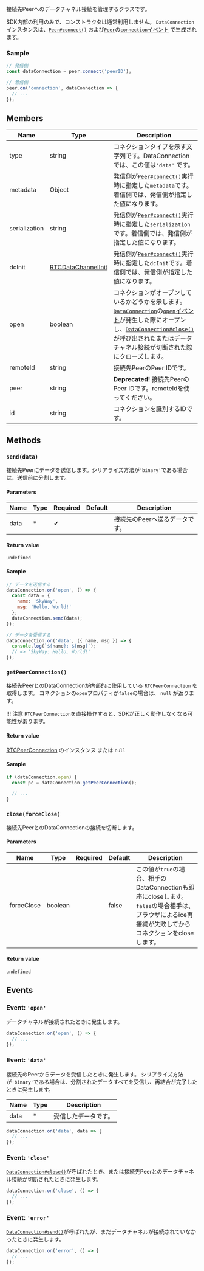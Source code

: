 接続先Peerへのデータチャネル接続を管理するクラスです。

SDK内部の利用のみで、コンストラクタは通常利用しません。
`DataConnection`インスタンスは、[`Peer#connect()`](../peer/#connectpeerid-options) および[`Peer`](../peer/)の[`connection`イベント](../peer/#event-connection) で生成されます。

### Sample

```js
// 発信側
const dataConnection = peer.connect('peerID');

// 着信側
peer.on('connection', dataConnection => {
  // ...
});
```

## Members

| Name          | Type                 | Description                                                                                                                                                                                                                               |
|---------------|----------------------|-------------------------------------------------------------------------------------------------------------------------------------------------------------------------------------------------------------------------------------------|
| type          | string               | コネクションタイプを示す文字列です。DataConnectionでは、この値は`'data'` です。                                                                                                                                                           |
| metadata      | Object               | 発信側が[`Peer#connect()`](../peer/#connectpeerid-options)実行時に指定した`metadata`です。着信側では、発信側が指定した値になります。                                                                                                      |
| serialization | string               | 発信側が[`Peer#connect()`](../peer/#connectpeerid-options)実行時に指定した`serialization`です。着信側では、発信側が指定した値になります。                                                                                                 |
| dcInit        | [RTCDataChannelInit] | 発信側が[`Peer#connect()`](../peer/#connectpeerid-options)実行時に指定した`dcInit`です。着信側では、発信側が指定した値になります。                                                                                                        |
| open          | boolean              | コネクションがオープンしているかどうかを示します。[`DataConnection`](./)の[`open`イベント](#event-open)が発生した際にオープンし、[`DataConnection#close()`](#close)が呼び出されたまたはデータチャネル接続が切断された際にクローズします。 |
| remoteId      | string               | 接続先PeerのPeer IDです。                                                                                                                                                                                                                 |
| peer          | string               | **Deprecated!** 接続先PeerのPeer IDです。remoteIdを使ってください。                                                                                                                                                                       |
| id            | string               | コネクションを識別するIDです。                                                                                                                                                                                                            |

## Methods

### `send(data)`

接続先Peerにデータを送信します。シリアライズ方法が`'binary'`である場合は、送信前に分割します。

#### Parameters

| Name | Type | Required | Default | Description                    |
|------|------|----------|---------|--------------------------------|
| data | *    | ✔        |         | 接続先のPeerへ送るデータです。 |

#### Return value

`undefined`

#### Sample

```js
// データを送信する
dataConnection.on('open', () => {
  const data = {
    name: 'SkyWay',
    msg: 'Hello, World!'
  };
  dataConnection.send(data);
});

// データを受信する
dataConnection.on('data', ({ name, msg }) => {
  console.log(`${name}: ${msg}`);
  // => 'SkyWay: Hello, World!'
});
```

### `getPeerConnection()`

接続先PeerとのDataConnectionが内部的に使用している `RTCPeerConnection` を取得します。
コネクションの`open`プロパティが`false`の場合は、 `null` が返ります。

!!! 注意
  `RTCPeerConnection`を直接操作すると、SDKが正しく動作しなくなる可能性があります。

#### Return value

[RTCPeerConnection] のインスタンス または `null`

#### Sample

```js
if (dataConnection.open) {
  const pc = dataConnection.getPeerConnection();

  // ...
}
```

### `close(forceClose)`

接続先PeerとのDataConnectionの接続を切断します。

#### Parameters

| Name       | Type    | Required | Default | Description                                                                                                                                          |
|------------|---------|----------|---------|------------------------------------------------------------------------------------------------------------------------------------------------------|
| forceClose | boolean |          | false   | この値が`true`の場合、相手のDataConnectionも即座にcloseします。`false`の場合相手は、ブラウザによるice再接続が失敗してからコネクションをcloseします。 |

#### Return value

`undefined`

## Events

### Event: `'open'`

データチャネルが接続されたときに発生します。

```js
dataConnection.on('open', () => {
  // ...
});
```

### Event: `'data'`

接続先のPeerからデータを受信したときに発生します。
シリアライズ方法が`'binary'`である場合は、分割されたデータすべてを受信し、再結合が完了したときに発生します。

| Name | Type | Description          |
|------|------|----------------------|
| data | *    | 受信したデータです。 |

```js
dataConnection.on('data', data => {
  // ...
});
```

### Event: `'close'`

[`DataConnection#close()`](#close)が呼ばれたとき、または接続先Peerとのデータチャネル接続が切断されたときに発生します。

```js
dataConnection.on('close', () => {
  // ...
});
```

### Event: `'error'`

[`DataConnection#send()`](#send)が呼ばれたが、まだデータチャネルが接続されていなかったときに発生します。

```js
dataConnection.on('error', () => {
  // ...
});
```

[RTCDataChannelInit]: https://w3c.github.io/webrtc-pc/#dom-rtcdatachannelinit
[RTCPeerConnection]: https://w3c.github.io/webrtc-pc/#rtcpeerconnection-interface
